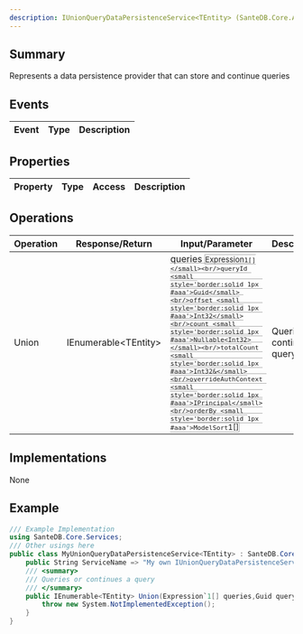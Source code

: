 ```yaml
---
description: IUnionQueryDataPersistenceService<TEntity> (SanteDB.Core.Api)
---
```


## Summary
Represents a data persistence provider that can store and continue queries

## Events

|Event|Type|Description|
|-|-|-|

## Properties

|Property|Type|Access|Description|
|-|-|-|-|

## Operations

|Operation|Response/Return|Input/Parameter|Description|
|-|-|-|-|
|Union|IEnumerable&lt;TEntity>|queries <small style='border:solid 1px #aaa'>Expression`1[]</small><br/>queryId <small style='border:solid 1px #aaa'>Guid</small><br/>offset <small style='border:solid 1px #aaa'>Int32</small><br/>count <small style='border:solid 1px #aaa'>Nullable<Int32></small><br/>totalCount <small style='border:solid 1px #aaa'>Int32&</small><br/>overrideAuthContext <small style='border:solid 1px #aaa'>IPrincipal</small><br/>orderBy <small style='border:solid 1px #aaa'>ModelSort`1[]</small>|Queries or continues a query|

## Implementations

None

## Example
```csharp
/// Example Implementation
using SanteDB.Core.Services;
/// Other usings here
public class MyUnionQueryDataPersistenceService<TEntity> : SanteDB.Core.Services.IUnionQueryDataPersistenceService<TEntity> { 
	public String ServiceName => "My own IUnionQueryDataPersistenceService`1 service";
	/// <summary>
	/// Queries or continues a query
	/// </summary>
	public IEnumerable<TEntity> Union(Expression`1[] queries,Guid queryId,Int32 offset,Nullable<Int32> count,Int32& totalCount,IPrincipal overrideAuthContext,ModelSort`1[] orderBy){
		throw new System.NotImplementedException();
	}
}
```
